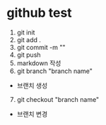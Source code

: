 # github test

1. git init
2. git add .
3. git commit -m ""
4. git push
5. markdown 작성
6. git branch "branch name" 
 - 브랜치 생성
7. git checkout "branch name"
 - 브랜치 변경



